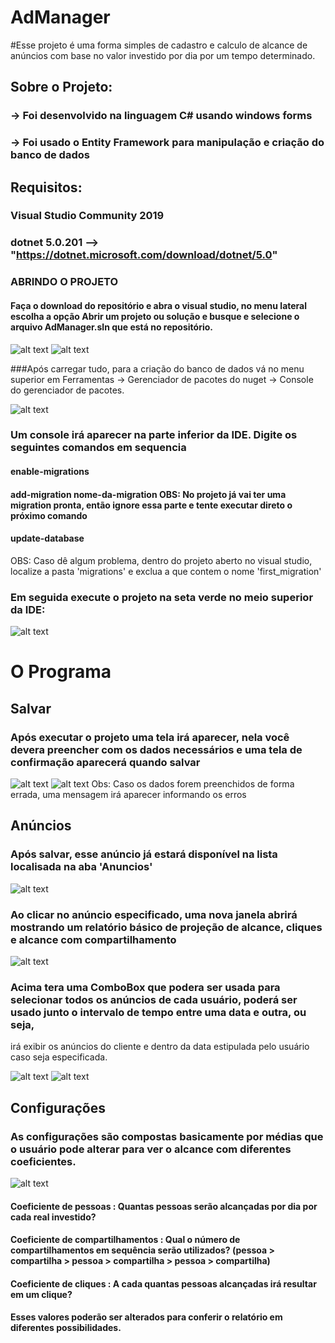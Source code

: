 # AdManager

#Esse projeto é uma forma simples de cadastro e calculo de alcance de anúncios com base no valor investido por dia por um tempo determinado.
##
## Sobre o Projeto:
### -> Foi desenvolvido na linguagem C# usando windows forms
### -> Foi usado o Entity Framework para manipulação e criação do banco de dados 

## Requisitos:
### Visual Studio Community 2019
### dotnet 5.0.201 --> "https://dotnet.microsoft.com/download/dotnet/5.0"



### ABRINDO O PROJETO

#### Faça o download do repositório e abra o visual studio, no menu lateral escolha a opção Abrir um projeto ou solução e busque e selecione o arquivo AdManager.sln que está no repositório. 

![alt text](https://github.com/FernandoLang/AdManager/blob/main/Images/openproject.PNG)
![alt text](https://github.com/FernandoLang/AdManager/blob/main/Images/Solution.PNG)


###Após carregar tudo, para a criação do banco de dados vá no menu superior em Ferramentas -> Gerenciador de pacotes do nuget -> Console do gerenciador de pacotes.

![alt text](https://github.com/FernandoLang/AdManager/blob/main/Images/imagem_2021-05-10_190606.png)

### Um console irá aparecer na parte inferior da IDE. Digite os seguintes comandos em sequencia
#### enable-migrations
#### add-migration nome-da-migration  OBS: No projeto já vai ter uma migration pronta, então ignore essa parte e tente executar direto o próximo comando
#### update-database

OBS: Caso dê algum problema, dentro do projeto aberto no visual studio, localize a pasta 'migrations' e exclua a que contem o nome 'first_migration'

### Em seguida execute o projeto na seta verde no meio superior da IDE:

![alt text](https://github.com/FernandoLang/AdManager/blob/main/Images/run.PNG)



# O Programa

## Salvar

### Após executar o projeto uma tela irá aparecer, nela você devera preencher com os dados necessários e uma tela de confirmação aparecerá quando salvar

![alt text](https://github.com/FernandoLang/AdManager/blob/main/Images/run.PNG)
![alt text](https://github.com/FernandoLang/AdManager/blob/main/Images/save1.PNG)
Obs: Caso os dados forem preenchidos de forma errada, uma mensagem irá aparecer informando os erros


## Anúncios

### Após salvar, esse anúncio já estará disponível na lista localisada na aba 'Anuncios'

![alt text](https://github.com/FernandoLang/AdManager/blob/main/Images/save2.PNG)

### Ao clicar no anúncio especificado, uma nova janela abrirá mostrando um relatório básico de projeção de alcance, cliques e alcance com compartilhamento

![alt text](https://github.com/FernandoLang/AdManager/blob/main/Images/imagem_2021-05-10_191339.png)

### Acima tera uma ComboBox que podera ser usada para selecionar todos os anúncios de cada usuário, poderá ser usado junto o intervalo de tempo entre uma data e outra, ou seja,
irá exibir os anúncios do cliente e dentro da data estipulada pelo usuário caso seja especificada.

![alt text](https://github.com/FernandoLang/AdManager/blob/main/Images/save3.PNG)
![alt text](https://github.com/FernandoLang/AdManager/blob/main/Images/save4.PNG)


## Configurações

### As configurações são compostas basicamente por médias que o usuário pode alterar para ver o alcance com diferentes coeficientes.

![alt text](https://github.com/FernandoLang/AdManager/blob/main/Images/save5.PNG)
#### Coeficiente de pessoas : Quantas pessoas serão alcançadas por dia por cada real investido?
#### Coeficiente de compartilhamentos : Qual o número de compartilhamentos em sequência serão utilizados? (pessoa > compartilha > pessoa > compartilha > pessoa > compartilha)
#### Coeficiente de cliques : A cada quantas pessoas alcançadas irá resultar em um clique?

#### Esses valores poderão ser alterados para conferir o relatório em diferentes possibilidades.








